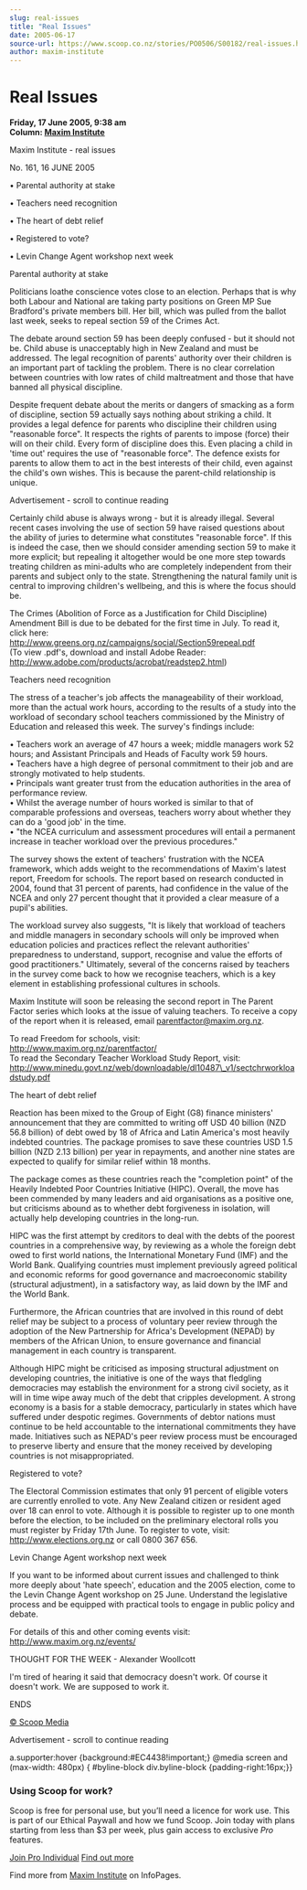 ```yaml
---
slug: real-issues
title: "Real Issues"
date: 2005-06-17
source-url: https://www.scoop.co.nz/stories/PO0506/S00182/real-issues.htm
author: maxim-institute
---
```

Real Issues
===========

**Friday, 17 June 2005, 9:38 am**  
**Column: [Maxim Institute](https://info.scoop.co.nz/Maxim_Institute)**

Maxim Institute - real issues

No. 161, 16 JUNE 2005

• Parental authority at stake

• Teachers need recognition

• The heart of debt relief

• Registered to vote?

• Levin Change Agent workshop next week

Parental authority at stake

Politicians loathe conscience votes close to an election. Perhaps that is why both Labour and National are taking party positions on Green MP Sue Bradford's private members bill. Her bill, which was pulled from the ballot last week, seeks to repeal section 59 of the Crimes Act.

The debate around section 59 has been deeply confused - but it should not be. Child abuse is unacceptably high in New Zealand and must be addressed. The legal recognition of parents' authority over their children is an important part of tackling the problem. There is no clear correlation between countries with low rates of child maltreatment and those that have banned all physical discipline.

Despite frequent debate about the merits or dangers of smacking as a form of discipline, section 59 actually says nothing about striking a child. It provides a legal defence for parents who discipline their children using "reasonable force". It respects the rights of parents to impose (force) their will on their child. Every form of discipline does this. Even placing a child in 'time out' requires the use of "reasonable force". The defence exists for parents to allow them to act in the best interests of their child, even against the child's own wishes. This is because the parent-child relationship is unique.

Advertisement - scroll to continue reading





Certainly child abuse is always wrong - but it is already illegal. Several recent cases involving the use of section 59 have raised questions about the ability of juries to determine what constitutes "reasonable force". If this is indeed the case, then we should consider amending section 59 to make it more explicit; but repealing it altogether would be one more step towards treating children as mini-adults who are completely independent from their parents and subject only to the state. Strengthening the natural family unit is central to improving children's wellbeing, and this is where the focus should be.

The Crimes (Abolition of Force as a Justification for Child Discipline) Amendment Bill is due to be debated for the first time in July. To read it, click here:  
http://www.greens.org.nz/campaigns/social/Section59repeal.pdf  
(To view .pdf's, download and install Adobe Reader: http://www.adobe.com/products/acrobat/readstep2.html)

Teachers need recognition

The stress of a teacher's job affects the manageability of their workload, more than the actual work hours, according to the results of a study into the workload of secondary school teachers commissioned by the Ministry of Education and released this week. The survey's findings include:

• Teachers work an average of 47 hours a week; middle managers work 52 hours; and Assistant Principals and Heads of Faculty work 59 hours.  
• Teachers have a high degree of personal commitment to their job and are strongly motivated to help students.  
• Principals want greater trust from the education authorities in the area of performance review.  
• Whilst the average number of hours worked is similar to that of comparable professions and overseas, teachers worry about whether they can do a 'good job' in the time.  
• "the NCEA curriculum and assessment procedures will entail a permanent increase in teacher workload over the previous procedures."

The survey shows the extent of teachers' frustration with the NCEA framework, which adds weight to the recommendations of Maxim's latest report, Freedom for schools. The report based on research conducted in 2004, found that 31 percent of parents, had confidence in the value of the NCEA and only 27 percent thought that it provided a clear measure of a pupil's abilities.

The workload survey also suggests, "It is likely that workload of teachers and middle managers in secondary schools will only be improved when education policies and practices reflect the relevant authorities' preparedness to understand, support, recognise and value the efforts of good practitioners." Ultimately, several of the concerns raised by teachers in the survey come back to how we recognise teachers, which is a key element in establishing professional cultures in schools.

Maxim Institute will soon be releasing the second report in The Parent Factor series which looks at the issue of valuing teachers. To receive a copy of the report when it is released, email parentfactor@maxim.org.nz.

To read Freedom for schools, visit:  
http://www.maxim.org.nz/parentfactor/  
To read the Secondary Teacher Workload Study Report, visit:  
http://www.minedu.govt.nz/web/downloadable/dl10487\_v1/sectchrworkloadstudy.pdf

The heart of debt relief

Reaction has been mixed to the Group of Eight (G8) finance ministers' announcement that they are committed to writing off USD 40 billion (NZD 56.8 billion) of debt owed by 18 of Africa and Latin America's most heavily indebted countries. The package promises to save these countries USD 1.5 billion (NZD 2.13 billion) per year in repayments, and another nine states are expected to qualify for similar relief within 18 months.

The package comes as these countries reach the "completion point" of the Heavily Indebted Poor Countries Initiative (HIPC). Overall, the move has been commended by many leaders and aid organisations as a positive one, but criticisms abound as to whether debt forgiveness in isolation, will actually help developing countries in the long-run.

HIPC was the first attempt by creditors to deal with the debts of the poorest countries in a comprehensive way, by reviewing as a whole the foreign debt owed to first world nations, the International Monetary Fund (IMF) and the World Bank. Qualifying countries must implement previously agreed political and economic reforms for good governance and macroeconomic stability (structural adjustment), in a satisfactory way, as laid down by the IMF and the World Bank.

Furthermore, the African countries that are involved in this round of debt relief may be subject to a process of voluntary peer review through the adoption of the New Partnership for Africa's Development (NEPAD) by members of the African Union, to ensure governance and financial management in each country is transparent.

Although HIPC might be criticised as imposing structural adjustment on developing countries, the initiative is one of the ways that fledgling democracies may establish the environment for a strong civil society, as it will in time wipe away much of the debt that cripples development. A strong economy is a basis for a stable democracy, particularly in states which have suffered under despotic regimes. Governments of debtor nations must continue to be held accountable to the international commitments they have made. Initiatives such as NEPAD's peer review process must be encouraged to preserve liberty and ensure that the money received by developing countries is not misappropriated.

Registered to vote?

The Electoral Commission estimates that only 91 percent of eligible voters are currently enrolled to vote. Any New Zealand citizen or resident aged over 18 can enrol to vote. Although it is possible to register up to one month before the election, to be included on the preliminary electoral rolls you must register by Friday 17th June. To register to vote, visit: http://www.elections.org.nz or call 0800 367 656.

Levin Change Agent workshop next week

If you want to be informed about current issues and challenged to think more deeply about 'hate speech', education and the 2005 election, come to the Levin Change Agent workshop on 25 June. Understand the legislative process and be equipped with practical tools to engage in public policy and debate.

For details of this and other coming events visit:  
http://www.maxim.org.nz/events/

THOUGHT FOR THE WEEK - Alexander Woollcott

I'm tired of hearing it said that democracy doesn't work. Of course it doesn't work. We are supposed to work it.

ENDS

[© Scoop Media](http://www.scoop.co.nz/about/terms.html)  

Advertisement - scroll to continue reading



a.supporter:hover {background:#EC4438!important;} @media screen and (max-width: 480px) { #byline-block div.byline-block {padding-right:16px;}}

### Using Scoop for work?

Scoop is free for personal use, but you’ll need a licence for work use. This is part of our Ethical Paywall and how we fund Scoop. Join today with plans starting from less than $3 per week, plus gain access to exclusive _Pro_ features.  
  
[Join Pro Individual](https://pro.scoop.co.nz/Individual/?from=ProIn24) [Find out more](https://pro.scoop.co.nz/using-scoop-for-work/?from=ProIn24)

Find more from [Maxim Institute](https://info.scoop.co.nz/Maxim_Institute) on InfoPages.